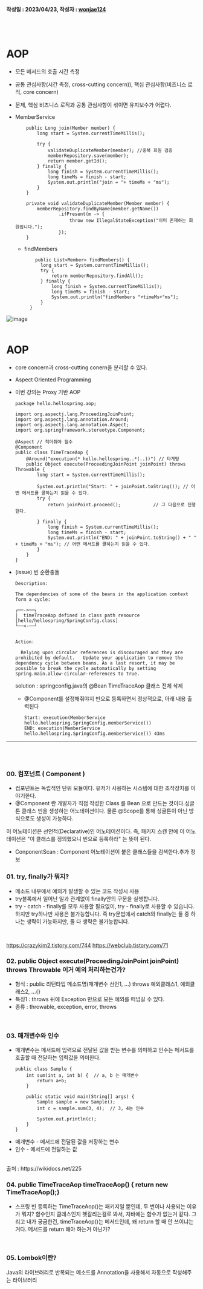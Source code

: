 #### 작성일 : 2023/04/23, 작성자 : [wonjae124](https://github.com/wonjae124)

<br/><br/>
# AOP 
- 모든 메서드의 호출 시간 측정
- 공통 관심사항(시간 측정, cross-cutting concern)), 핵심 관심사항(비즈니스 로직, core concern)
- 문제, 핵심 비즈니스 로직과 공통 관심사항이 섞이면 유지보수가 어렵다.
- MemberService
  
  ```
      public Long join(Member member) {
          long start = System.currentTimeMillis();

          try {
              validateDuplicateMember(member); //중복 회원 검증
              memberRepository.save(member);
              return member.getId();
          } finally {
              long finish = System.currentTimeMillis();
              long timeMs = finish - start;
              System.out.println("join = "+ timeMs + "ms");
          }
      }

      private void validateDuplicateMember(Member member) {
          memberRepository.findByName(member.getName())
                  .ifPresent(m -> {
                      throw new IllegalStateException("이미 존재하는 회원입니다.");
                  });
      }
  ```
  
  - findMembers
    ```
        public List<Member> findMembers() {
          long start = System.currentTimeMillis();
          try {
              return memberRepository.findAll();
          } finally {
              long finish = System.currentTimeMillis();
              long timeMs = finish - start;
              System.out.println("findMembers "+timeMs+"ms");
          }
      }
    ```
  
![image](https://user-images.githubusercontent.com/67944072/233813257-824e4256-b6a0-42f3-b6be-e9085d30d4dc.png)
<br/><br/>

# AOP 
- core concern과 cross-cutting conern을 분리할 수 있다.
- Aspect Oriented Programming
- 이번 강의는 Proxy 기반 AOP
  ```
  package hello.hellospring.aop;

  import org.aspectj.lang.ProceedingJoinPoint;
  import org.aspectj.lang.annotation.Around;
  import org.aspectj.lang.annotation.Aspect;
  import org.springframework.stereotype.Component;

  @Aspect // 적어줘야 필수
  @Component
  public class TimeTraceAop {
      @Around("execution(* hello.hellospring..*(..))") // 타게팅
      public Object execute(ProceedingJoinPoint joinPoint) throws Throwable {
          long start = System.currentTimeMillis();

          System.out.println("Start: " + joinPoint.toString()); // 어떤 메서드를 콜하는지 읽을 수 있다.
          try {
              return joinPoint.proceed();            // 그 다음으로 진행한다.

          } finally {
              long finish = System.currentTimeMillis();
              long timeMs = finish - start;
              System.out.println("END: " + joinPoint.toString() + " " + timeMs + "ms"); // 어떤 메서드를 콜하는지 읽을 수 있다.
          }
      }
  }

  ```
- (issue) 빈 순환충돌
  ```
  Description:

  The dependencies of some of the beans in the application context form a cycle:

  ┌──->──┐
  |  timeTraceAop defined in class path resource [hello/hellospring/SpringConfig.class]
  └──<-──┘


  Action:

    Relying upon circular references is discouraged and they are prohibited by default.   Update your application to remove the dependency cycle between beans. As a last resort, it may be possible to break the cycle automatically by setting spring.main.allow-circular-references to true.
  ```

  solution : springconfig.java의 @Bean TimeTraceAop 클래스 전체 삭제
  
  - @Component를 설정해줘야지 빈으로 등록하면서 정상적으로, 아래 내용 출력된다
    
    ```
    Start: execution(MemberService hello.hellospring.SpringConfig.memberService())
    END: execution(MemberService hello.hellospring.SpringConfig.memberService()) 43ms
    ```

---
<br/><br/>

### 00. 컴포넌트 ( Component )
- 컴포넌트는 독립적인 단위 모듈이다. 유저가 사용하는 시스템에 대한 조작장치를 이야기한다.
- @Component 란 
  개발자가 직접 작성한 Class 를 Bean 으로 만드는 것이다.싱글톤 클래스 빈을 생성하는 어노테이션이다. 물론 @Scope를 통해 싱글톤이 아닌 방식으로도 생성이 가능하다.

이 어노테이션은 선언적(Declarative)인 어노테이션이다.
즉, 패키지 스캔 안에 이 어노테이션은 "이 클래스를 정의했으니 빈으로 등록하라" 는 뜻이 된다.
* ConponentScan : Component 어노테이션이 붙은 클래스들을 검색한다.추가 정보

### 01. try, finally가 뭐지?
- 메소드 내부에서 예외가 발생할 수 있는 코드 작성시 사용
- try블록에서 일어난 일과 관계없이 finally안의 구문을 실행합니다. 
- try - catch - finally를 모두 사용할 필요없이, try - finally로 사용할 수 있습니다. 하지만 try하나만 사용은 불가능합니다. 즉 try문법에서 catch와 finally는 둘 중 하나는 생략이 가능하지만, 둘 다 생략은 불가능합니다.
<br/>

https://crazykim2.tistory.com/744
https://webclub.tistory.com/71
<br/>

### 02. public Object execute(ProceedingJoinPoint joinPoint) throws Throwable 이거 예외 처리하는건가?
- 형식 : public 리턴타입 메소드명(매개변수 선언1, ...) throws 예외클래스1, 예외클래스2, ...{}
- 특징1 : throws 뒤에 Exception 만으로 모든 예외를 떠넘길 수 있다.
- 종류 : throwable, exception, error, throws
 <br/>

### 03. 매개변수와 인수
- 매개변수는 메서드에 입력으로 전달된 값을 받는 변수를 의미하고 인수는 메서드를 호출할 때 전달하는 입력값을 의미한다.
  ```
  public class Sample {
      int sum(int a, int b) {  // a, b 는 매개변수
          return a+b;
      }

      public static void main(String[] args) {
          Sample sample = new Sample();
          int c = sample.sum(3, 4);  // 3, 4는 인수

          System.out.println(c);
      }
  }
  ```
- 매개변수 - 메서드에 전달된 값을 저장하는 변수
- 인수 - 메서드에 전달하는 값
<br/>
출처 : https://wikidocs.net/225
<br/>

### 04. public TimeTraceAop timeTraceAop() { return new TimeTraceAop();}
- 스프링 빈 등록하는 TimeTraceAop()는 패키지일 뿐인데, 두 번이나 사용되는 이유가 뭐지? 
함수인지 클래스인지 헷갈리는걸로 봐서, 자바에는 함수가 없는거 같다.
그리고 내가 궁금한건, timeTraceAop()는 메서드인데, 왜 return 할 때 안 쓰이냐는거다.
메서드를 return 해야 하는거 아닌가?
<br/>

### 05. Lombok이란?
Java의 라이브러리로 반복되는 메소드를 Annotation을 사용해서 자동으로 작성해주는 라이브러리

<br/><br/>
